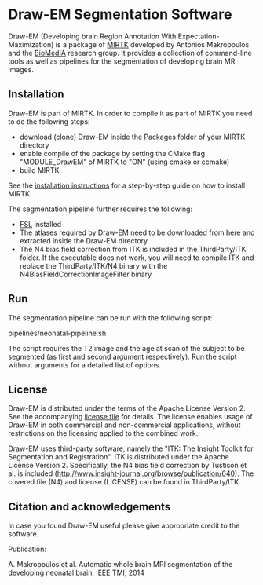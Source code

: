 Draw-EM Segmentation Software
==========================================

Draw-EM (Developing brain Region Annotation With Expectation-Maximization) is a package of [MIRTK](https://github.com/BioMedIA/MIRTK) developed by Antonios Makropoulos and the [BioMedIA](https://biomedia.doc.ic.ac.uk/) research group. 
It provides a collection of command-line tools as well as pipelines for the segmentation of developing brain MR images.


Installation
------------

Draw-EM is part of MIRTK. 
In order to compile it as part of MIRTK you need to do the following steps:
- download (clone) Draw-EM inside the Packages folder of your MIRTK directory
- enable compile of the package by setting the CMake flag "MODULE_DrawEM" of MIRTK to "ON" (using cmake or ccmake)
- build MIRTK

See the [installation instructions](https://mirtk.github.io/install.html) 
for a step-by-step guide on how to install MIRTK.

The segmentation pipeline further requires the following:
- [FSL](http://fsl.fmrib.ox.ac.uk/fsl/fslwiki/) installed
- The atlases required by Draw-EM need to be downloaded from [here](https://www.doc.ic.ac.uk/~am411/atlases-DrawEM.html) and extracted inside the Draw-EM directory.
- The N4 bias field correction from ITK is included in the ThirdParty/ITK folder. If the executable does not work, you will need to compile ITK and replace the ThirdParty/ITK/N4 binary with the N4BiasFieldCorrectionImageFilter binary


Run
---

The segmentation pipeline can be run with the following script:

pipelines/neonatal-pipeline.sh 

The script requires the T2 image and the age at scan of the subject to be segmented (as first and second argument respectively).
Run the script without arguments for a detailed list of options.


License
-------

Draw-EM is distributed under the terms of the Apache License Version 2.
See the accompanying [license file](LICENSE.txt) for details. The license enables usage of
Draw-EM in both commercial and non-commercial applications, without restrictions on the
licensing applied to the combined work.

Draw-EM uses third-party software, namely the "ITK: The Insight Toolkit for Segmentation and Registration".
ITK is distributed under the Apache License Version 2.
Specifically, the N4 bias field correction by Tustison et al. is included (http://www.insight-journal.org/browse/publication/640).
The covered file (N4) and license (LICENSE) can be found in ThirdParty/ITK.


Citation and acknowledgements
-----------------------------

In case you found Draw-EM useful please give appropriate credit to the software.

Publication:

A. Makropoulos et al. Automatic whole brain MRI segmentation of the developing neonatal brain, IEEE TMI, 2014
